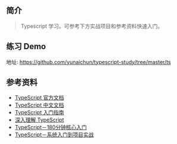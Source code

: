 ## 简介

> Typescript 学习。可参考下方实战项目和参考资料快速入门。

## 练习 Demo

地址: https://github.com/yunaichun/typescript-study/tree/master/ts


## 参考资料

- [TypeScript 官方文档](http://www.typescriptlang.org)
- [TypeScript 中文文档](https://www.tslang.cn)
- [TypeScript 入门指南](https://mp.weixin.qq.com/s/x_CRQj6LEbuiT9gIhD8hvg)
- [深入理解 TypeScript](https://jkchao.github.io/typescript-book-chinese)
- [TypeScript－180分钟核心入门](https://learn.kaikeba.com/catalog/211751)
- [TypeScript－系统入门到项目实战](https://coding.imooc.com/class/412.html)
